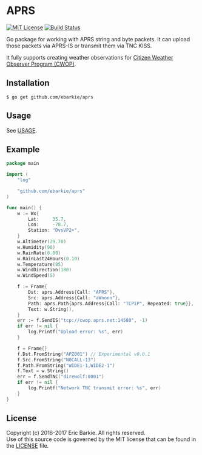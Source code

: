 # APRS

[![MIT License](https://img.shields.io/badge/license-MIT-blue.svg?style=flat)](http://choosealicense.com/licenses/mit/)
[![Build Status](https://travis-ci.org/ebarkie/aprs.svg?branch=master)](https://travis-ci.org/ebarkie/aprs)

Go package for working with APRS string and byte packets.  It can upload those
packets via APRS-IS or transmit them via TNC KISS.

It fully supports creating weather observations for [Citizen Weather Observer Program (CWOP)](http://wxqa.com).

## Installation

```
$ go get github.com/ebarkie/aprs
```

## Usage

See [USAGE](USAGE.md).

## Example

```go
package main

import (
	"log"

	"github.com/ebarkie/aprs"
)

func main() {
	w := Wx{
		Lat:     35.7,
		Lon:     -78.7,
		Station: "DvsVP2+",
	}
	w.Altimeter(29.70)
	w.Humidity(90)
	w.RainRate(0.00)
	w.RainLast24Hours(0.10)
	w.Temperature(85)
	w.WindDirection(180)
	w.WindSpeed(5)

	f := Frame{
		Dst: aprs.Address{Call: "APRS"},
		Src: aprs.Address{Call: "aWnnnn"},
		Path: aprs.Path{aprs.Address{Call: "TCPIP", Repeated: true}},
		Text: w.String(),
	}
	err := f.SendIS("tcp://cwop.aprs.net:14580", -1)
	if err != nil {
		log.Printf("Upload error: %s", err)
	}

	f = Frame{}
	f.Dst.FromString("APZ001") // Experimental v0.0.1
	f.Src.FromString("N0CALL-13")
	f.Path.FromString("WIDE1-1,WIDE2-1")
	f.Text = w.String()
	err = f.SendTNC("direwolf:8001")
	if err != nil {
		log.Printf("Network TNC transmit error: %s", err)
	}
}
```

## License

Copyright (c) 2016-2017 Eric Barkie.  All rights reserved.  
Use of this source code is governed by the MIT license
that can be found in the [LICENSE](LICENSE) file.
